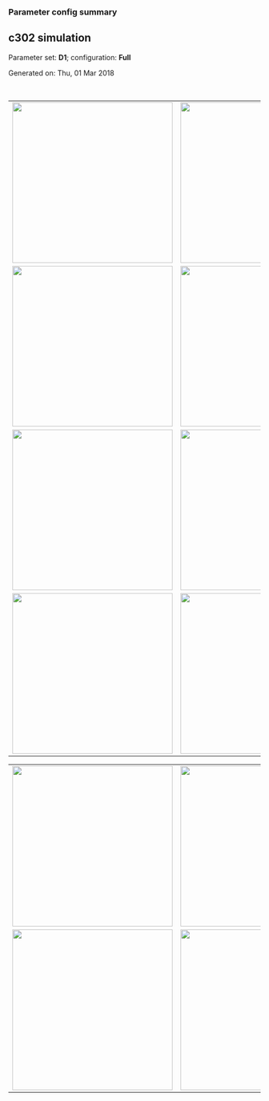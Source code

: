 ### Parameter config summary 
<h2>c302 simulation</h2>
<p>Parameter set: <b>D1</b>; configuration: <b>Full</b></p>
<p>Generated on: Thu, 01 Mar 2018</p><br/>
<table>

<tr>
  <td><a href="images/neurons_D1_Full.png"><img alt=" " src="images/neurons_D1_Full.png" height="320"/></a></td>
  <td><a href="images/traces_neuron_Full_D1.png"><img alt=" " src="images/traces_neuron_Full_D1.png" height="320"/></a></td>
</tr>

<tr>
  <td><a href="images/neuron_activity_D1_Full.png"><img alt=" " src="images/neuron_activity_D1_Full.png" height="320"/></a></td>
  <td><a href="images/traces_neuron_activity_Full_D1.png"><img alt=" " src="images/traces_neuron_activity_Full_D1.png" height="320"/></a></td>
</tr>

<tr>
  <td><a href="images/muscles_D1_Full.png"><img alt=" " src="images/muscles_D1_Full.png" height="320"/></a></td>
  <td><a href="images/traces_muscles_Full_D1.png"><img alt=" " src="images/traces_muscles_Full_D1.png" height="320"/></a></td>
</tr>

<tr>
  <td><a href="images/muscle_activity_D1_Full.png"><img alt=" " src="images/muscle_activity_D1_Full.png" height="320"/></a></td>
  <td><a href="images/traces_muscles_activity_Full_D1.png"><img alt=" " src="images/traces_muscles_activity_Full_D1.png" height="320"/></a></td>
</tr>
</table>
<table>

<tr><td><a href="images/c302_D1_Full_exc_to_neurons.png"><img alt=" " src="images/c302_D1_Full_exc_to_neurons.png" height="320"/></a></td>

  <td><a href="images/c302_D1_Full_inh_to_neurons.png"><img alt=" " src="images/c302_D1_Full_inh_to_neurons.png" height="320"/></a></td>

  <td><a href="images/c302_D1_Full_elec_neurons_neurons.png"><img alt=" " src="images/c302_D1_Full_elec_neurons_neurons.png" height="320"/></a></td></tr>

<tr><td><a href="images/c302_D1_Full_exc_to_muscles.png"><img alt=" " src="images/c302_D1_Full_exc_to_muscles.png" height="320"/></a></td>

  <td><a href="images/c302_D1_Full_inh_to_muscles.png"><img alt=" " src="images/c302_D1_Full_inh_to_muscles.png" height="320"/></a></td></tr>
</table>
